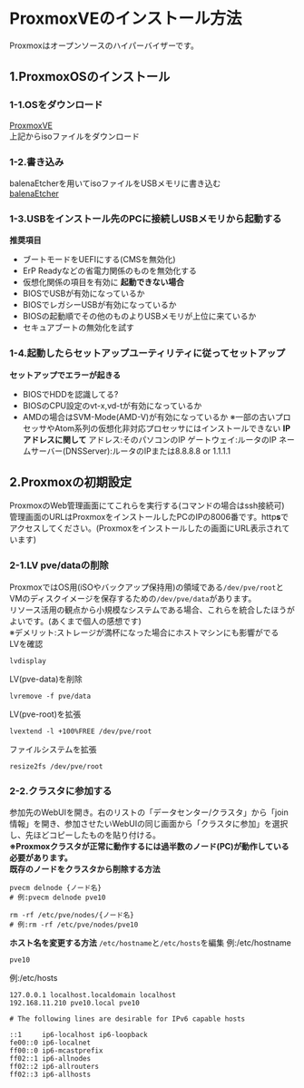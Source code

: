 # ProxmoxVEのインストール方法
Proxmoxはオープンソースのハイパーバイザーです。

## 1.ProxmoxOSのインストール

### 1-1.OSをダウンロード
[ProxmoxVE](https://www.proxmox.com/en/products/proxmox-virtual-environment/overview)  
上記からisoファイルをダウンロード
### 1-2.書き込み
balenaEtcherを用いてisoファイルをUSBメモリに書き込む  
[balenaEtcher](https://etcher.balena.io/)
### 1-3.USBをインストール先のPCに接続しUSBメモリから起動する  
**推奨項目**
- ブートモードをUEFIにする(CMSを無効化)
- ErP Readyなどの省電力関係のものを無効化する
- 仮想化関係の項目を有効に
**起動できない場合**
- BIOSでUSBが有効になっているか
- BIOSでレガシーUSBが有効になっているか
- BIOSの起動順でその他のものよりUSBメモリが上位に来ているか
- セキュアブートの無効化を試す
### 1-4.起動したらセットアップユーティリティに従ってセットアップ  
**セットアップでエラーが起きる**
- BIOSでHDDを認識してる?
- BIOSのCPU設定のvt-x,vd-tが有効になっているか
- AMDの場合はSVM-Mode(AMD-V)が有効になっているか
※一部の古いプロセッサやAtom系列の仮想化非対応プロセッサにはインストールできない
**IPアドレスに関して**
アドレス:そのパソコンのIP
ゲートウェイ:ルータのIP
ネームサーバー(DNSServer):ルータのIPまたは8.8.8.8 or 1.1.1.1


## 2.Proxmoxの初期設定
ProxmoxのWeb管理画面にてこれらを実行する(コマンドの場合はssh接続可)  
管理画面のURLはProxmoxをインストールしたPCのIPの8006番です。http**s**でアクセスしてください。(Proxmoxをインストールしたの画面にURL表示されています)  
### 2-1.LV pve/dataの削除
ProxmoxではOS用(iSOやバックアップ保持用)の領域である`/dev/pve/root`とVMのディスクイメージを保存するための`/dev/pve/data`があります。  
リソース活用の観点から小規模なシステムである場合、これらを統合したほうがよいです。(あくまで個人の感想です)  
※デメリット:ストレージが満杯になった場合にホストマシンにも影響がでる  
LVを確認
```
lvdisplay
```
LV(pve-data)を削除
```
lvremove -f pve/data
```
LV(pve-root)を拡張
```
lvextend -l +100%FREE /dev/pve/root
```
ファイルシステムを拡張
```
resize2fs /dev/pve/root
```
### 2-2.クラスタに参加する
参加先のWebUIを開き。右のリストの「データセンター/クラスタ」から「join情報」を開き、参加させたいWebUIの同じ画面から「クラスタに参加」を選択し、先ほどコピーしたものを貼り付ける。  
**※Proxmoxクラスタが正常に動作するには過半数のノード(PC)が動作している必要があります。**  
**既存のノードをクラスタから削除する方法**
```
pvecm delnode {ノード名}
# 例:pvecm delnode pve10
```
```
rm -rf /etc/pve/nodes/{ノード名}
# 例:rm -rf /etc/pve/nodes/pve10
```
**ホスト名を変更する方法**
`/etc/hostname`と`/etc/hosts`を編集
例:/etc/hostname
```
pve10
```
例:/etc/hosts
```
127.0.0.1 localhost.localdomain localhost
192.168.11.210 pve10.local pve10

# The following lines are desirable for IPv6 capable hosts

::1     ip6-localhost ip6-loopback
fe00::0 ip6-localnet
ff00::0 ip6-mcastprefix
ff02::1 ip6-allnodes
ff02::2 ip6-allrouters
ff02::3 ip6-allhosts
```
